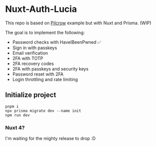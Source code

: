 # Nuxt-Auth-Lucia

This repo is based on [Pilcrow](https://github.com/pilcrowOnPaper/astro-email-password-webauthn) example but with Nuxt and Prisma. (WIP)

The goal is to implement the following:

- Password checks with HaveIBeenPwned ✅
- Sign in with passkeys
- Email verification
- 2FA with TOTP
- 2FA recovery codes
- 2FA with passkeys and security keys
- Password reset with 2FA
- Login throttling and rate limiting

## Initialize project

```
pnpm i
npx prisma migrate dev --name init
npm run dev
```

### Nuxt 4?

I'm waiting for the mighty release to drop :D